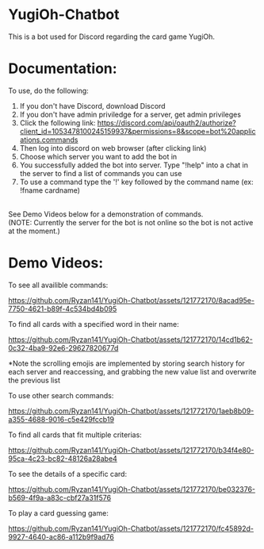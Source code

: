 # YugiOh-Chatbot
This is a bot used for Discord regarding the card game YugiOh.
# Documentation:
To use, do the following:
1. If you don't have Discord, download Discord
2. If you don't have admin priviledge for a server, get admin privileges
3. Click the following link: https://discord.com/api/oauth2/authorize?client_id=1053478100245159937&permissions=8&scope=bot%20applications.commands
4. Then log into discord on web browser (after clicking link)
5. Choose which server you want to add the bot in
6. You successfully added the bot into server. Type "!help" into a chat in the server to find a list of commands you can use
7. To use a command type the '!' key followed by the command name (ex: !fname cardname)
<br />
See Demo Videos below for a demonstration of commands.
<br />
(NOTE: Currently the server for the bot is not online so the bot is not active at the moment.)

# Demo Videos:
To see all availible commands:

https://github.com/Ryzan141/YugiOh-Chatbot/assets/121772170/8acad95e-7750-4621-b89f-4c534bd4b095


To find all cards with a specified word in their name:

https://github.com/Ryzan141/YugiOh-Chatbot/assets/121772170/14cd1b62-0c32-4ba9-92e6-29627820677d

*Note the scrolling emojis are implemented by storing search history for each server and reaccessing, and grabbing the new value list and overwrite the previous list

To use other search commands:

https://github.com/Ryzan141/YugiOh-Chatbot/assets/121772170/1aeb8b09-a355-4688-9016-c5e429fccb19


To find all cards that fit multiple criterias:

https://github.com/Ryzan141/YugiOh-Chatbot/assets/121772170/b34f4e80-95ca-4c23-bc82-48126a28abe4


To see the details of a specific card:

https://github.com/Ryzan141/YugiOh-Chatbot/assets/121772170/be032376-b569-4f9a-a83c-cbf27a31f576


To play a card guessing game:

https://github.com/Ryzan141/YugiOh-Chatbot/assets/121772170/fc45892d-9927-4640-ac86-a112b9f9ad76

